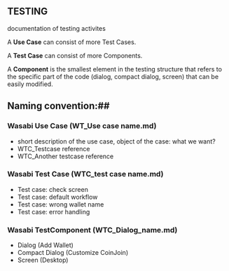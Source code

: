 ## TESTING
documentation of testing activites

A **Use Case** can consist of more Test Cases.

A **Test Case** can consist of more Components.

A **Component** is the smallest element in the testing structure that refers to the specific part of the code (dialog, compact dialog, screen) that can be easily modified.


## Naming convention:##

### Wasabi Use Case (WT_Use case name.md)
-	short description of the use case, object of the case: what we want?
-	WTC_Testcase reference
-	WTC_Another testcase reference

### Wasabi Test Case (WTC_test case name.md)
-	Test case: check screen
-	Test case: default workflow
-	Test case: wrong wallet name
-	Test case: error handling

### Wasabi TestComponent (WTC_Dialog_name.md)

-	Dialog (Add Wallet)
-	Compact Dialog (Customize CoinJoin)
-	Screen (Desktop)
